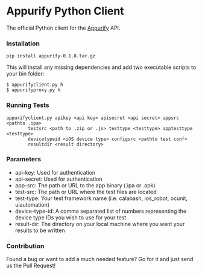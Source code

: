 # Appurify Python Client

The official Python client for the [Appurify](http://www.appurify.com) API.

### Installation

```
pip install appurify-0.1.8.tar.gz
```

This will install any missing dependencies and add two executable scripts to your bin folder:

```
$ appurify­client.py ­h
$ appurify­proxy.py ­h
```

### Running Tests

```
appurify­client.py ­­api­key <api key> ­­api­secret <api secret> ­­app­src <pathto .ipa> 
        ­­test­src <path to .zip or .js> ­­test­type <test­type> ­­app­test­type <test­type> ­
        ­device­type­id <iOS device type> ­­config­src <pathto test conf> 
        ­­result­dir <result directory>
```

### Parameters

- api-key: Used for authentication
- api-secret: Used for authentication
- app-src: The path or URL to the app binary (.ipa or .apk)
- test-src: The path or URL where the test files are located
- test-type: Your test framework name (i.e. calabash, ios_robot, ocunit, uiautomation)
- device-type-id: A comma separated list of numbers representing the device type IDs you wish to use for your test
- result-dir: The directory on your local machine where you want your results to be written


### Contribution

Found a bug or want to add a much needed feature?  Go for it and just send us the Pull Request!
